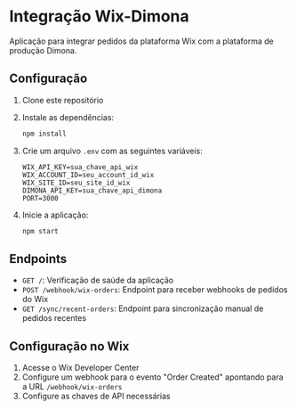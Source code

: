 # Integração Wix-Dimona

Aplicação para integrar pedidos da plataforma Wix com a plataforma de produção Dimona.

## Configuração

1. Clone este repositório
2. Instale as dependências:
   ```bash
   npm install
   ```
3. Crie um arquivo `.env` com as seguintes variáveis:
   ```
   WIX_API_KEY=sua_chave_api_wix
   WIX_ACCOUNT_ID=seu_account_id_wix
   WIX_SITE_ID=seu_site_id_wix
   DIMONA_API_KEY=sua_chave_api_dimona
   PORT=3000
   ```

4. Inicie a aplicação:
   ```bash
   npm start
   ```

## Endpoints

- `GET /`: Verificação de saúde da aplicação
- `POST /webhook/wix-orders`: Endpoint para receber webhooks de pedidos do Wix
- `GET /sync/recent-orders`: Endpoint para sincronização manual de pedidos recentes

## Configuração no Wix

1. Acesse o Wix Developer Center
2. Configure um webhook para o evento "Order Created" apontando para a URL `/webhook/wix-orders`
3. Configure as chaves de API necessárias

